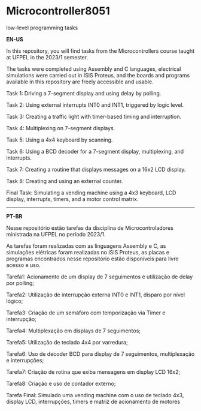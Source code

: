 # Microcontroller8051
low-level programming tasks

**EN-US**

In this repository, you will find tasks from the Microcontrollers course taught at UFPEL in the 2023/1 semester.

The tasks were completed using Assembly and C languages, electrical simulations were carried out in ISIS Proteus, and the boards and programs available in this repository are freely accessible and usable.

Task 1: Driving a 7-segment display and using delay by polling.

Task 2: Using external interrupts INT0 and INT1, triggered by logic level.

Task 3: Creating a traffic light with timer-based timing and interruption.

Task 4: Multiplexing on 7-segment displays.

Task 5: Using a 4x4 keyboard by scanning.

Task 6: Using a BCD decoder for a 7-segment display, multiplexing, and interrupts.

Task 7: Creating a routine that displays messages on a 16x2 LCD display.

Task 8: Creating and using an external counter.

Final Task: Simulating a vending machine using a 4x3 keyboard, LCD display, interrupts, timers, and a motor control matrix.
<hr>

**PT-BR**

Nesse repositório estão tarefas da disciplina de Microcontroladores ministrada na UFPEL no período 2023/1.

As tarefas foram realizadas com as linguagens Assembly e C, as simulações elétricas foram realizadas no ISIS Proteus, as placas e programas encontrados nesse repositório estão disponíveis para livre acesso e uso.

Tarefa1: Acionamento de um display de 7 seguimentos e utilização de delay por polling;

Tarefa2: Utilização de interrupção externa INT0 e INT1, disparo por nível lógico;

Tarefa3: Criação de um semáforo com temporização via Timer e interrupção;

Tarefa4: Multiplexação em displays de 7 seguimentos;

Tarefa5: Utilização de teclado 4x4 por varredura;

Tarefa6: Uso de decoder BCD para display de 7 seguimentos, multiplexação e interrupções;

Tarefa7: Criação de rotina que exiba mensagens em display LCD 16x2;

Tarefa8: Criação e uso de contador externo;

Tarefa Final: Simulado uma vending machine com o uso de teclado 4x3, display LCD, interrupções, timers e matriz de acionamento de motores
